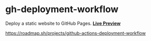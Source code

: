 # gh-deployment-workflow

Deploy a static website to GitHub Pages. [**Live Preview**](https://kchan139.github.io/devops-projects/)

https://roadmap.sh/projects/github-actions-deployment-workflow

